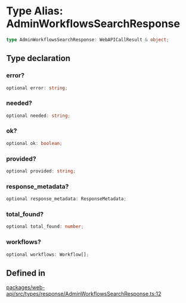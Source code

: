 # Type Alias: AdminWorkflowsSearchResponse

```ts
type AdminWorkflowsSearchResponse: WebAPICallResult & object;
```

## Type declaration

### error?

```ts
optional error: string;
```

### needed?

```ts
optional needed: string;
```

### ok?

```ts
optional ok: boolean;
```

### provided?

```ts
optional provided: string;
```

### response\_metadata?

```ts
optional response_metadata: ResponseMetadata;
```

### total\_found?

```ts
optional total_found: number;
```

### workflows?

```ts
optional workflows: Workflow[];
```

## Defined in

[packages/web-api/src/types/response/AdminWorkflowsSearchResponse.ts:12](https://github.com/slackapi/node-slack-sdk/blob/7b348598b763c2b7545d1042b5f0429775cfa62c/packages/web-api/src/types/response/AdminWorkflowsSearchResponse.ts#L12)
